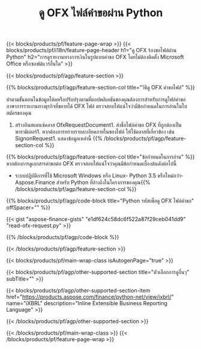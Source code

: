 ﻿---
title: ดู OFX ไฟล์คำขอผ่าน Python
description: โค้ดตัวอย่างสำหรับการดูไฟล์คำขอ OFX ใช้โค้ดตัวอย่าง API เพื่อดูไฟล์คำขอแบทช์ OFX ภายในแอปพลิเคชันที่ใช้ Python 
url: /th/python-net/view/ofx-request/
family: finance
platformtag: python
feature: view
informat: OFX request
outformat: 
otherformats: 
---
{{< blocks/products/pf/feature-page-wrap >}}
{{< blocks/products/pf/i18n/feature-page-header h1="ดู OFX ร้องขอไฟล์ผ่าน Python" h2="การดูรายงานทางการเงินในรูปแบบคำขอ OFX โดยไม่ต้องติดตั้ง Microsoft Office หรือซอฟต์แวร์อื่นใด" >}}

{{< blocks/products/pf/agp/feature-section >}}

{{% blocks/products/pf/agp/feature-section-col title="วิธีดู OFX คำขอไฟล์" %}}

ทำตามขั้นตอนในข้อมูลโค้ดหรือปรับปรุงตามที่แอปพลิเคชันของคุณต้องการสำหรับการดูไฟล์คำขอภาษาการรายงานทางธุรกิจที่ขยายได้ OFX ไฟล์ ตรวจสอบให้แน่ใจว่ามีข้อกำหนดในการอ่านในใบสมัครของคุณ

1. สร้างอินสแตนซ์คลาส OfxRequestDocument1. ส่งชื่อไฟล์คำขอ OFX ที่ถูกต้องเป็นพารามิเตอร์1. หากต้องการทราบรายละเอียดภายในของไฟล์ ให้ใช้คลาสที่เกี่ยวข้อง เช่น SignonRequest1. แสดงข้อมูลเหล่านี้
{{% /blocks/products/pf/agp/feature-section-col %}}

{{% blocks/products/pf/agp/feature-section-col title="ข้อกำหนดในการอ่าน" %}}
หากต้องการดูเอกสารคำขอต่อ OFX ตรวจสอบให้แน่ใจว่าคุณมีข้อกำหนดเบื้องต้นดังต่อไปนี้ 
- ระบบปฏิบัติการที่ใช้ Microsoft Windows หรือ Linux- Python 3.5 หรือใหม่กว่า- Aspose.Finance สำหรับ Python ที่อ้างอิงในโครงการของคุณ{{% /blocks/products/pf/agp/feature-section-col %}}

{{% blocks/products/pf/agp/code-block title="Python รหัสเพื่อดู OFX ไฟล์คำขอ" offSpacer="" %}}

{{< gist "aspose-finance-gists" "e1df624c58dc6f522a87f29ceb041dd9" "read-ofx-request.py" >}}

{{% /blocks/products/pf/agp/code-block %}}

{{< /blocks/products/pf/agp/feature-section >}}

{{< blocks/products/pf/main-wrap-class isAutogenPage="true" >}}

{{< blocks/products/pf/agp/other-supported-section title="ตัวเลือกการดูอื่นๆ" subTitle="" >}}

{{< blocks/products/pf/agp/other-supported-section-item href="https://products.aspose.com/finance/python-net/view/ixbrl/" name="iXBRL" description="Inline Extensible Business Reporting Language" >}}

{{< /blocks/products/pf/agp/other-supported-section >}}

{{< /blocks/products/pf/main-wrap-class >}}
{{< /blocks/products/pf/feature-page-wrap >}}
